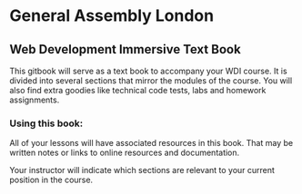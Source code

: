 # General Assembly London

## Web Development Immersive Text Book



This gitbook will serve as a text book to accompany your WDI course. It is divided into several sections that mirror the modules of the course. You will also find extra goodies like technical code tests, labs and homework assignments.



### Using this book:

All of your lessons will have associated resources in this book. That may be written notes or links to online resources and documentation.



Your instructor will indicate which sections are relevant to your current position in the course.



